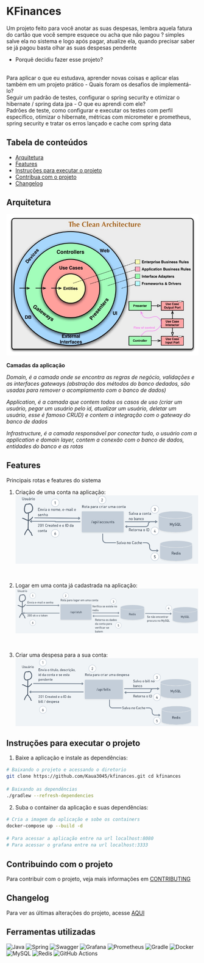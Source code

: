 # KFinances

Um projeto feito para você anotar as suas despesas, lembra aquela fatura do cartão que você sempre esquece ou acha que não pagou ? simples salve ela no sistema e logo após pagar, atualize ela, quando precisar saber se já pagou basta olhar as suas despesas pendente

- Porquê decidiu fazer esse projeto?
<br>
Para aplicar o que eu estudava, aprender novas coisas e aplicar elas também em um projeto prático
- Quais foram os desafios de implementá-lo?
<br>
Seguir um padrão de testes, configurar o spring security e otimizar o hibernate / spring data jpa
- O que eu aprendi com ele?
<br>
Padrões de teste, como configurar e executar os testes com perfil especifíco, otimizar o hibernate, métricas com micrometer e prometheus, spring security e tratar os erros lançado e cache com spring data

## Tabela de conteúdos

- [Arquitetura](#arquitetura)
- [Features](#features)
- [Instruções para executar o projeto](#instruções-para-executar-o-projeto)
- [Contribua com o projeto](#contribuindo-com-o-projeto)
- [Changelog](#changelog)
## Arquitetura

![Circulo da clean architecture](doc/imagens/clean-arch-circle)

**Camadas da aplicação**

*Domain, é a camada onde se encontra as regras de negócio, validações e as interfaces gateways (abstração dos métodos do banco dedados, são usadas para remover o acomplamento com o banco de dados)*

*Application, é a camada que contem todos os casos de uso (criar um usuário, pegar um usuário pelo id, atualizar um usuário, deletar um usuário, esse é famoso CRUD) e contem a integração com o gateway do banco de dados*

*Infrastructure, é a camada responsável por conectar tudo, o usuário com a application e domain layer, contem a conexão com o banco de dados, entidades do banco e as rotas*

## Features

Principais rotas e features do sistema

1. Criação de uma conta na aplicação:
![Criar conta feature 1](doc/imagens/create-account-route.png)

<br>

2. Logar em uma conta já cadastrada na aplicação:
![Logar em uma conta feature 2](doc/imagens/authenticate-account-route.png)

<br>

3. Criar uma despesa para a sua conta:
![Criar uma despesa feature 3](doc/imagens/create-bill-route.png)

## Instruções para executar o projeto

1. Baixe a aplicação e instale as dependências:
```bash
# Baixando o projeto e acessando o diretorio
git clone https://github.com/Kaua3045/kfinances.git cd kfinances

# Baixando as dependências
./gradlew --refresh-dependencies  
```

2. Suba o container da aplicação e suas dependências:
```bash
# Cria a imagem da aplicação e sobe os containers
docker-compose up --build -d

# Para acessar a aplicação entre na url localhost:8080
# Para acessar o grafana entre na url localhost:3333
```

## Contribuindo com o projeto

Para contribuir com o projeto, veja mais informações em [CONTRIBUTING](doc/CONTRIBUTING.md)

## Changelog

Para ver as últimas alterações do projeto, acesse [AQUI](doc/changelog.md)

## Ferramentas utilizadas
![Java](https://img.shields.io/badge/java-%23ED8B00.svg?style=for-the-badge&logo=java&logoColor=white)
![Spring](https://img.shields.io/badge/spring-%236DB33F.svg?style=for-the-badge&logo=spring&logoColor=white)
![Swagger](https://img.shields.io/badge/-Swagger-%23Clojure?style=for-the-badge&logo=swagger&logoColor=white)
![Grafana](https://img.shields.io/badge/grafana-%23F46800.svg?style=for-the-badge&logo=grafana&logoColor=white)
![Prometheus](https://img.shields.io/badge/Prometheus-E6522C?style=for-the-badge&logo=Prometheus&logoColor=white)
![Gradle](https://img.shields.io/badge/Gradle-02303A.svg?style=for-the-badge&logo=Gradle&logoColor=white)
![Docker](https://img.shields.io/badge/docker-%230db7ed.svg?style=for-the-badge&logo=docker&logoColor=white)
![MySQL](https://img.shields.io/badge/mysql-%2300f.svg?style=for-the-badge&logo=mysql&logoColor=white)
![Redis](https://img.shields.io/badge/redis-%23DD0031.svg?style=for-the-badge&logo=redis&logoColor=white)
![GitHub Actions](https://img.shields.io/badge/github%20actions-%232671E5.svg?style=for-the-badge&logo=githubactions&logoColor=white)
